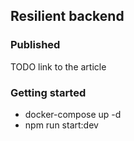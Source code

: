 ## Resilient backend

### Published
TODO link to the article

### Getting started
* docker-compose up -d
* npm run start:dev